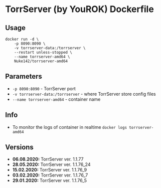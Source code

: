 # TorrServer (by YouROK) Dockerfile

## Usage

```
docker run -d \
	-p 8090:8090 \
	-v torrserver-data:/torrserver \
	--restart unless-stopped \
	--name torrserver-amd64 \
	Nuke142/torrserver-amd64
```

## Parameters

* `-p 8090:8090` - TorrServer port
* `-v torrserver-data:/torrserver` - where TorrServer store config files
* `--name torrserver-amd64` - container name

## Info

* To monitor the logs of container in realtime `docker logs torrserver-amd64`

## Versions
+ **06.08.2020:** TorrServer ver. 1.1.77
+ **28.05.2020:** TorrServer ver. 1.1.76_24
+ **15.02.2020:** TorrServer ver. 1.1.76_9
+ **03.02.2020:** TorrServer ver. 1.1.76_7
+ **29.01.2020:** TorrServer ver. 1.1.76_5
